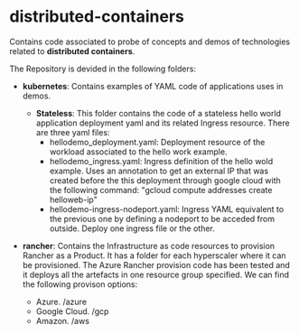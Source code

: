 # distributed-containers
Contains code associated to probe of concepts and demos of technologies related to **distributed containers**. 

The Repository is devided in the following folders:

- **kubernetes**:
  Contains examples of YAML code of applications uses in demos.

  - **Stateless**:
     This folder contains the code of a stateless hello world application deployment yaml and its related Ingress resource. 
     There are three yaml files:
     - hellodemo_deployment.yaml: Deployment resource of the workload associated to the hello work example.
     - hellodemo_ingress.yaml: Ingress definition of the hello wold example. Uses an annotation to get an external IP that was created before the 
                               this deployment through google cloud with the following command: "gcloud compute addresses create helloweb-ip"
     - hellodemo-ingress-nodeport.yaml: Ingress YAML equivalent to the previous one by defining a nodeport to be acceded from outside.
                                        Deploy one ingress file or the other.  

- **rancher**:
  Contains the Infrastructure as code resources to provision Rancher as a Product.  It has a folder for each hyperscaler where it can be provisioned.
  The Azure Rancher provision code has been tested and it deploys all the artefacts in one resource group specified. We can find the following provison 
  options:
  - Azure. /azure
  - Google Cloud. /gcp
  - Amazon. /aws
  